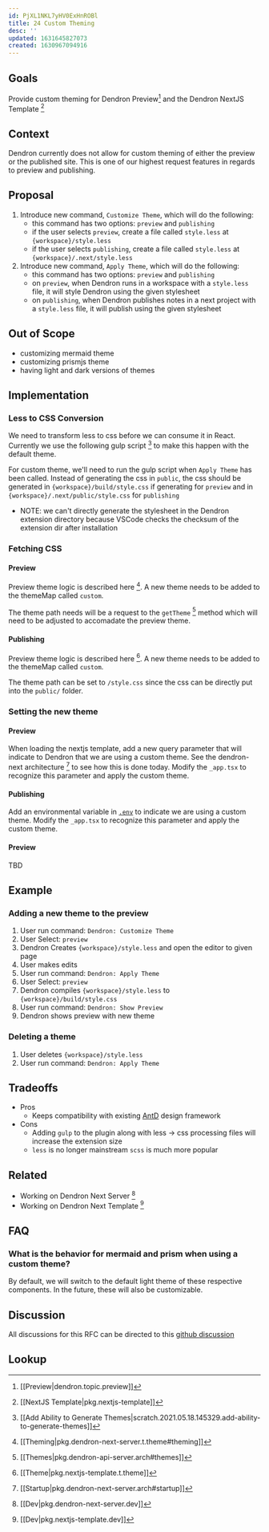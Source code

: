 ```yaml
---
id: PjXL1NKL7yHV0ExHnROBl
title: 24 Custom Theming
desc: ''
updated: 1631645827073
created: 1630967094916
---
```


## Goals

Provide custom theming for Dendron Preview[^1] and the Dendron NextJS Template [^2]

## Context

Dendron currently does not allow for custom theming of either the preview or the published site. This is one of our highest request features in regards to preview and publishing. 

## Proposal
1. Introduce new command, `Customize Theme`, which will do the following:
    - this command has two options: `preview` and `publishing`
    - if the user selects `preview`, create a file called `style.less` at `{workspace}/style.less`
    - if the user selects `publishing`, create a file called `style.less` at `{workspace}/.next/style.less`
1. Introduce new command, `Apply Theme`, which will do the following:
    - this command has two options: `preview` and `publishing`
    - on `preview`, when Dendron runs in a workspace with a `style.less` file, it will style Dendron using the given stylesheet
    - on `publishing`, when Dendron publishes notes in a next project with a `style.less` file, it will publish using the given stylesheet

## Out of Scope
- customizing mermaid theme
- customizing prismjs theme
- having light and dark versions of themes

## Implementation

### Less to CSS Conversion
We need to transform less to css before we can consume it in React. Currently we use the following gulp script [^3] to make this happen with the default theme.

For custom theme, we'll need to run the gulp script when `Apply Theme` has been called.  Instead of generating the css in `public`, the css should be generated in `{workspace}/build/style.css` if generating for `preview` and in `{workspace}/.next/public/style.css` for `publishing`

- NOTE: we can't directly generate the stylesheet in the Dendron extension directory because VSCode checks the checksum of the extension dir after installation

### Fetching CSS 

#### Preview
Preview theme logic is described here [^preview-theme]. A new theme needs to be added to the themeMap called `custom`.  

The theme path needs will be a request to the  `getTheme` [^api-theme] method which will need to be adjusted to accomadate the preview theme.

#### Publishing
Preview theme logic is described here [^publish-theme].  A new theme needs to be added to the themeMap called `custom`. 

The theme path can be set to `/style.css` since the css can be directly put into the `public/` folder.

### Setting the new theme

#### Preview
When loading the nextjs template, add a new query parameter that will indicate to Dendron that we are using a custom theme. See the dendron-next architecture [^next-server-arch] to see how this is done today. Modify the `_app.tsx` to recognize this parameter and apply the custom theme. 

#### Publishing
Add an environmental variable in [`.env`](https://nextjs.org/docs/basic-features/environment-variables) to indicate we are using a custom theme. Modify the `_app.tsx` to recognize this parameter and apply the custom theme. 


#### Preview
TBD

## Example

### Adding a new theme to the preview
1. User run command: `Dendron: Customize Theme`
1. User Select:  `preview`
1. Dendron Creates `{workspace}/style.less` and open the editor to given page
1. User makes edits
1. User run command: `Dendron: Apply Theme` 
1. User Select:  `preview`
1. Dendron compiles `{workspace}/style.less` to `{workspace}/build/style.css`
1. User run command: `Dendron: Show Preview`
1. Dendron shows preview with new theme

### Deleting a theme
1. User deletes `{workspace}/style.less`
1. User run command: `Dendron: Apply Theme` 

## Tradeoffs
- Pros
    - Keeps compatibility with existing [AntD](https://ant.design/) design framework
- Cons
    - Adding `gulp` to the plugin along with less -> css processing files will increase the extension size
    - `less` is no longer mainstream `scss` is much more popular

## Related
- Working on Dendron Next Server [^next-server-dev]
- Working on Dendron Next Template [^next-template-dev]

## FAQ

### What is the behavior for mermaid and prism when using a custom theme?

By default, we will switch to the default light theme of these respective components. In the future, these will also be customizable. 


## Discussion

All discussions for this RFC can be directed to this [github discussion](https://github.com/dendronhq/dendron/discussions/1298)

## Lookup
[^1]: [[Preview|dendron.topic.preview]]
[^2]: [[NextJS Template|pkg.nextjs-template]]
[^3]: [[Add Ability to Generate Themes|scratch.2021.05.18.145329.add-ability-to-generate-themes]]
[^preview-theme]: [[Theming|pkg.dendron-next-server.t.theme#theming]]
[^publish-theme]: [[Theme|pkg.nextjs-template.t.theme]]
[^api-theme]: [[Themes|pkg.dendron-api-server.arch#themes]]
[^next-server-dev]: [[Dev|pkg.dendron-next-server.dev]]
[^next-template-dev]: [[Dev|pkg.nextjs-template.dev]]
[^next-server-arch]: [[Startup|pkg.dendron-next-server.arch#startup]]
